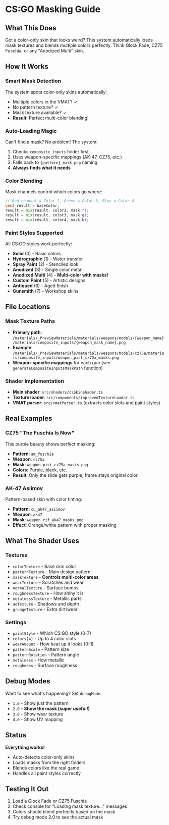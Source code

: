# CS:GO Masking Guide

## What This Does
Got a color-only skin that looks weird? This system automatically loads mask textures and blends multiple colors perfectly. Think Glock Fade, CZ75 Fuschia, or any "Anodized Multi" skin.

## How It Works

### Smart Mask Detection
The system spots color-only skins automatically:
- Multiple colors in the VMAT? ✓
- No pattern texture? ✓  
- Mask texture available? ✓
- **Result**: Perfect multi-color blending!

### Auto-Loading Magic
Can't find a mask? No problem! The system:
1. Checks `composite_inputs` folder first
2. Uses weapon-specific mappings (AK-47, CZ75, etc.)
3. Falls back to `{pattern}_mask.png` naming
4. **Always finds what it needs**

### Color Blending
Mask channels control which colors go where:
```glsl
// Red channel = Color 2, Green = Color 3, Blue = Color 4
vec3 result = baseColor;
result = mix(result, color2, mask.r);
result = mix(result, color3, mask.g);  
result = mix(result, color4, mask.b);
```

### Paint Styles Supported
All CS:GO styles work perfectly:
- **Solid** (0) - Basic colors
- **Hydrographic** (1) - Water transfer
- **Spray Paint** (2) - Stenciled look
- **Anodized** (3) - Single color metal
- **Anodized Multi** (4) - **Multi-color with masks!**
- **Custom Paint** (5) - Artistic designs
- **Antiqued** (6) - Aged finish
- **Gunsmith** (7) - Workshop skins

## File Locations

### Mask Texture Paths
- **Primary path**: `/materials/_PreviewMaterials/materials/weapons/models/{weapon_name}/materials/composite_inputs/{weapon_mask_name}.png`
- **Example**: `/materials/_PreviewMaterials/materials/weapons/models/cz75a/materials/composite_inputs/weapon_pist_cz75a_masks.png`
- **Weapon-specific mappings** for each gun (see `generateCompositeInputsMaskPath` function)

### Shader Implementation
- **Main shader**: `src/shaders/csSkinShader.ts`
- **Texture loader**: `src/components/improvedTextureLoader.ts`
- **VMAT parser**: `src/vmatParser.ts` (extracts color slots and paint styles)

## Real Examples

### CZ75 "The Fuschia Is Now" 
This purple beauty shows perfect masking:
- **Pattern**: `am_fuschia` 
- **Weapon**: `cz75a`
- **Mask**: `weapon_pist_cz75a_masks.png`
- **Colors**: Purple, black, etc.
- **Result**: Only the slide gets purple, frame stays original color

### AK-47 Asiimov
Pattern-based skin with color tinting:
- **Pattern**: `cu_ak47_asiimov` 
- **Weapon**: `ak47`
- **Mask**: `weapon_rif_ak47_masks.png`
- **Effect**: Orange/white pattern with proper masking

## What The Shader Uses

### Textures
- `colorTexture` - Base skin color
- `patternTexture` - Main design pattern  
- `maskTexture` - **Controls multi-color areas**
- `wearTexture` - Scratches and wear
- `normalTexture` - Surface bumps
- `roughnessTexture` - How shiny it is
- `metalnessTexture` - Metallic parts
- `aoTexture` - Shadows and depth
- `grungeTexture` - Extra dirt/wear

### Settings
- `paintStyle` - Which CS:GO style (0-7)
- `colors[4]` - Up to 4 color slots
- `wearAmount` - How beat up it looks (0-1)
- `patternScale` - Pattern size
- `patternRotation` - Pattern angle
- `metalness` - How metallic 
- `roughness` - Surface roughness

## Debug Modes
Want to see what's happening? Set `debugMode`:
- `1.0` - Show just the pattern
- `2.0` - **Show the mask (super useful!)**
- `3.0` - Show wear texture
- `4.0` - Show UV mapping

## Status
**Everything works!** 
- Auto-detects color-only skins
- Loads masks from the right folders
- Blends colors like the real game
- Handles all paint styles correctly

## Testing It Out
1. Load a Glock Fade or CZ75 Fuschia
2. Check console for "Loading mask texture..." messages  
3. Colors should blend perfectly based on the mask
4. Try debug mode 2.0 to see the actual mask
